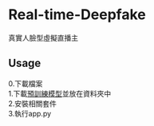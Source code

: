 # Real-time-Deepfake
真實人臉型虛擬直播主

## Usage
0.下載檔案  
1.下載[預訓練模型](https://drive.google.com/file/d/1OcmojzC71WVLat26SL6aX0q0j-lOB86L/view?usp=sharing)並放在資料夾中  
2.安裝相關套件  
3.執行app.py  
